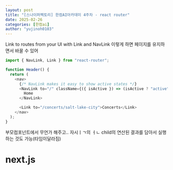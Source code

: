 ```yaml
---
layout: post
title: "[스나이퍼팩토리] 한컴AI아카데미 4주차 - react router"
date: 2025-02-26
categories: [한컴ai]
author: "yujinoh0103"
---
```


Link to routes from your UI with Link and NavLink
이렇게 하면 페이지를 유지하면서 바꿀 수 있어

```javascript
import { NavLink, Link } from "react-router";

function Header() {
  return (
    <nav>
      {/* NavLink makes it easy to show active states */}
      <NavLink to="/" className={({ isActive }) => (isActive ? "active" : "")}>
        Home
      </NavLink>

      <Link to="/concerts/salt-lake-city">Concerts</Link>
    </nav>
  );
}
```

부모컴포넌트에서 무언가 해주고..
자시ㅣㄱ의 ㅓㄴ
child의 연산된 결과를 담아서 실행하는 것도 가능(타임이달라짐)

# next.js
